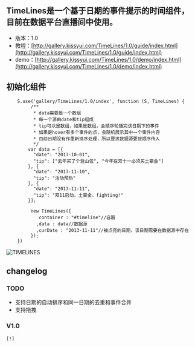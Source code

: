 ## TimeLines是一个基于日期的事件提示的时间组件，目前在数据平台直播间中使用。

* 版本：1.0
* 教程：[http://gallery.kissyui.com/TimeLines/1.0/guide/index.html](http://gallery.kissyui.com/TimeLines/1.0/guide/index.html)
* demo：[http://gallery.kissyui.com/TimeLines/1.0/demo/index.html](http://gallery.kissyui.com/TimeLines/1.0/demo/index.html)

## 初始化组件
```
    S.use('gallery/TimeLines/1.0/index', function (S, TimeLines) {
         /**
          * data需要是一个数组
          * 每一个源由date和tip组成
          * tip可以是数组，如果是数组，会顺序轮播完该日期下的事件
          * 如果是hover有多个事件的点，会随机展示其中一个事件内容
          * 目前日期没有作重新排序处理，所以要求数据源要按顺序传入
          */
        var data = [{
          "date": "2013-10-01",
          "tip": ["去年买了个登山包", "今年在双十一必须买土豪金"]
        }, {
          "date": "2013-11-10",
          "tip": "活动预热"
        }, {
          "date": "2013-11-11",
          "tip": "双11启动，土豪金，fighting!"
        }];
         
         new TimeLines({
            container : "#timeline"//容器
           ,data : data//数据源
           ,curDate : "2013-11-11"//被点亮的日期，该日期需要在数据源中存在
         });
    })
```
![TIMELINES](http://gtms02.alicdn.com/tps/i2/T1UUS3FdFcXXX8JDoo-743-151.jpg)

## changelog

### TODO

  + 支持日期的自动排序和同一日期的去重和事件合并
  + 支持拖拽

### V1.0

    [!]



